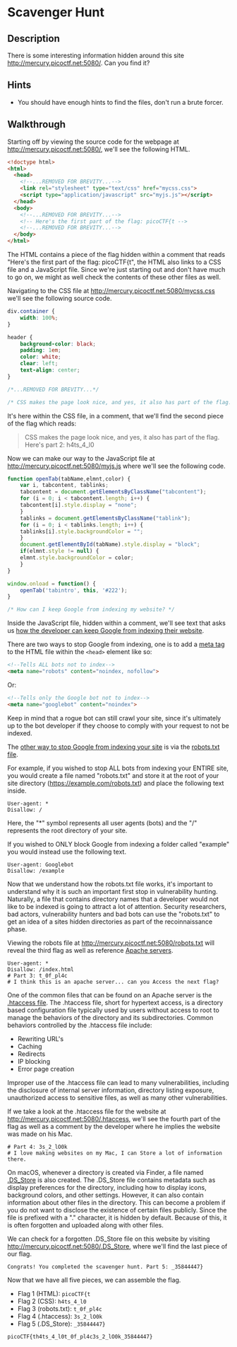 # Scavenger Hunt

## Description

There is some interesting information hidden around this site http://mercury.picoctf.net:5080/. Can you find it?

## Hints

* You should have enough hints to find the files, don't run a brute forcer.

## Walkthrough

Starting off by viewing the source code for the webpage at http://mercury.picoctf.net:5080/, we'll see the following HTML.

```html
<!doctype html>
<html>
  <head>
    <!--...REMOVED FOR BREVITY...-->
    <link rel="stylesheet" type="text/css" href="mycss.css">
    <script type="application/javascript" src="myjs.js"></script>
  </head>
  <body>
    <!--...REMOVED FOR BREVITY...-->
	<!-- Here's the first part of the flag: picoCTF{t -->
    <!--...REMOVED FOR BREVITY...-->
  </body>
</html>
```

The HTML contains a piece of the flag hidden within a comment that reads "Here's the first part of the flag: picoCTF{t", the HTML also links to a CSS file and a JavaScript file. Since we're just starting out and don't have much to go on, we might as well check the contents of these other files as well.

Navigating to the CSS file at http://mercury.picoctf.net:5080/mycss.css we'll see the following source code.

```css
div.container {
    width: 100%;
}

header {
    background-color: black;
    padding: 1em;
    color: white;
    clear: left;
    text-align: center;
}

/*...REMOVED FOR BREVITY...*/

/* CSS makes the page look nice, and yes, it also has part of the flag. Here's part 2: h4ts_4_l0 */
```

It's here within the CSS file, in a comment, that we'll find the second piece of the flag which reads:

> CSS makes the page look nice, and yes, it also has part of the flag. Here's part 2: h4ts_4_l0

Now we can make our way to the JavaScript file at http://mercury.picoctf.net:5080/myjs.js where we'll see the following code.

```js
function openTab(tabName,elmnt,color) {
    var i, tabcontent, tablinks;
    tabcontent = document.getElementsByClassName("tabcontent");
    for (i = 0; i < tabcontent.length; i++) {
	tabcontent[i].style.display = "none";
    }
    tablinks = document.getElementsByClassName("tablink");
    for (i = 0; i < tablinks.length; i++) {
	tablinks[i].style.backgroundColor = "";
    }
    document.getElementById(tabName).style.display = "block";
    if(elmnt.style != null) {
	elmnt.style.backgroundColor = color;
    }
}

window.onload = function() {
    openTab('tabintro', this, '#222');
}

/* How can I keep Google from indexing my website? */
```

Inside the JavaScript file, hidden within a comment, we'll see text that asks us [how the developer can keep Google from indexing their website](https://developers.google.com/search/docs/crawling-indexing/block-indexing "Google Developer article on blocking indexing via meta tag").

There are two ways to stop Google from indexing, one is to add a [meta tag](https://www.w3schools.com/tags/tag_meta.asp "W3 Schools article on meta tags") to the HTML file within the ```<head>``` element like so:

```html
<!--Tells ALL bots not to index-->
<meta name="robots" content="noindex, nofollow">
```

Or:

```html
<!--Tells only the Google bot not to index-->
<meta name="googlebot" content="noindex">
```

Keep in mind that a rogue bot can still crawl your site, since it's ultimately up to the bot developer if they choose to comply with your request to not be indexed.

The [other way to stop Google from indexing your site](https://developers.google.com/search/docs/crawling-indexing/robots/intro "Google Developer article on blocking indexing via ROBOTS text file") is via the [robots.txt file](https://en.wikipedia.org/wiki/Robots.txt "Wikipedia article on robots.txt file").

For example, if you wished to stop ALL bots from indexing your ENTIRE site, you would create a file named "robots.txt" and store it at the root of your site directory (https://example.com/robots.txt) and place the following text inside.

```
User-agent: *
Disallow: /
```

Here, the "*" symbol represents all user agents (bots) and the "/" represents the root directory of your site.

If you wished to ONLY block Google from indexing a folder called "example" you would instead use the following text.

```
User-agent: Googlebot
Disallow: /example
```

Now that we understand how the robots.txt file works, it's important to understand why it is such an important first stop in vulnerability hunting. Naturally, a file that contains directory names that a developer would not like to be indexed is going to attract a lot of attention. Security researchers, bad actors, vulnerability hunters and bad bots can use the "robots.txt" to get an idea of a sites hidden directories as part of the recoinnaissance phase.

Viewing the robots file at http://mercury.picoctf.net:5080/robots.txt will reveal the third flag as well as reference [Apache servers](https://en.wikipedia.org/wiki/Apache_HTTP_Server "Wikipedia article on Apache servers").

```
User-agent: *
Disallow: /index.html
# Part 3: t_0f_pl4c
# I think this is an apache server... can you Access the next flag?
```

One of the common files that can be found on an Apache server is the [.htaccess file](https://en.wikipedia.org/wiki/.htaccess "Wikipedia article on htaccess file"). The .htaccess file, short for hypertext access, is a directory based configuration file typically used by users without access to root to manage the behaviors of the directory and its subdirectories. Common behaviors controlled by the .htaccess file include:

* Rewriting URL's
* Caching
* Redirects
* IP blocking
* Error page creation

Improper use of the .htaccess file can lead to many vulnerabilities, including the disclosure of internal server information, directory listing exposure, unauthorized access to sensitive files, as well as many other vulnerabilities.

If we take a look at the .htaccess file for the website at http://mercury.picoctf.net:5080/.htaccess, we'll see the fourth part of the flag as well as a comment by the developer where he implies the website was made on his Mac.

```
# Part 4: 3s_2_lO0k
# I love making websites on my Mac, I can Store a lot of information there.
```

On macOS, whenever a directory is created via Finder, a file named [.DS_Store](https://en.wikipedia.org/wiki/.DS_Store "Wikipedia article for .DS_Store file") is also created. The .DS_Store file contains metadata such as display preferences for the directory, including how to display icons, background colors, and other settings. However, it can also contain information about other files in the directory. This can become a problem if you do not want to disclose the existence of certain files publicly. Since the file is prefixed with a "." character, it is hidden by default. Because of this, it is often forgotten and uploaded along with other files.

We can check for a forgotten .DS_Store file on this website by visiting http://mercury.picoctf.net:5080/.DS_Store, where we'll find the last piece of our flag.

```
Congrats! You completed the scavenger hunt. Part 5: _35844447}
```

Now that we have all five pieces, we can assemble the flag.

* Flag 1 (HTML): ```picoCTF{t```
* Flag 2 (CSS): ```h4ts_4_l0```
* Flag 3 (robots.txt): ```t_0f_pl4c```
* Flag 4 (.htaccess): ```3s_2_lO0k```
* Flag 5 (.DS_Store): ```_35844447}```

```picoCTF{th4ts_4_l0t_0f_pl4c3s_2_lO0k_35844447}```
